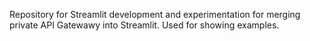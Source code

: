 Repository for Streamlit development and experimentation for merging private API Gatewawy into Streamlit.
Used for showing examples.
